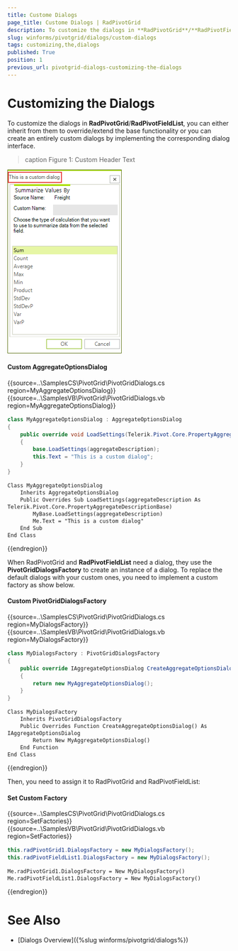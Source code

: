 ```yaml
---
title: Custome Dialogs
page_title: Custome Dialogs | RadPivotGrid
description: To customize the dialogs in **RadPivotGrid**/**RadPivotFieldList**, you can either inherit from them to override/extend the base functionality or you can create an entirely custom dialogs by implementing the corresponding dialog interface.
slug: winforms/pivotgrid/dialogs/custom-dialogs
tags: customizing,the,dialogs
published: True
position: 1
previous_url: pivotgrid-dialogs-customizing-the-dialogs
---
```


# Customizing the Dialogs

To customize the dialogs in **RadPivotGrid**/**RadPivotFieldList**, you can either inherit from them to override/extend the base functionality or you can create an entirely custom dialogs by implementing the corresponding dialog interface.

>caption Figure 1: Custom Header Text

![pivotgrid-dialogs-customizing-the-dialogs 001](images/pivotgrid-dialogs-customizing-the-dialogs001.png)

#### Custom AggregateOptionsDialog

{{source=..\SamplesCS\PivotGrid\PivotGridDialogs.cs region=MyAggregateOptionsDialog}} 
{{source=..\SamplesVB\PivotGrid\PivotGridDialogs.vb region=MyAggregateOptionsDialog}} 

````C#
class MyAggregateOptionsDialog : AggregateOptionsDialog
{
    public override void LoadSettings(Telerik.Pivot.Core.PropertyAggregateDescriptionBase aggregateDescription)
    {
        base.LoadSettings(aggregateDescription);
        this.Text = "This is a custom dialog";
    }
}

````
````VB.NET
Class MyAggregateOptionsDialog
    Inherits AggregateOptionsDialog
    Public Overrides Sub LoadSettings(aggregateDescription As Telerik.Pivot.Core.PropertyAggregateDescriptionBase)
        MyBase.LoadSettings(aggregateDescription)
        Me.Text = "This is a custom dialog"
    End Sub
End Class

````

{{endregion}}

When RadPivotGrid and **RadPivotFieldList** need a dialog, they use the __PivotGridDialogsFactory__ to create an instance of a dialog. To replace the default dialogs with your custom ones, you need to implement a custom factory as show below.

#### Custom PivotGridDialogsFactory

{{source=..\SamplesCS\PivotGrid\PivotGridDialogs.cs region=MyDialogsFactory}} 
{{source=..\SamplesVB\PivotGrid\PivotGridDialogs.vb region=MyDialogsFactory}} 

````C#
class MyDialogsFactory : PivotGridDialogsFactory
{
    public override IAggregateOptionsDialog CreateAggregateOptionsDialog()
    {
        return new MyAggregateOptionsDialog();
    }
}

````
````VB.NET
Class MyDialogsFactory
    Inherits PivotGridDialogsFactory
    Public Overrides Function CreateAggregateOptionsDialog() As IAggregateOptionsDialog
        Return New MyAggregateOptionsDialog()
    End Function
End Class

````

{{endregion}}

Then, you need to assign it to RadPivotGrid and RadPivotFieldList:

#### Set Custom Factory

{{source=..\SamplesCS\PivotGrid\PivotGridDialogs.cs region=SetFactories}} 
{{source=..\SamplesVB\PivotGrid\PivotGridDialogs.vb region=SetFactories}} 

````C#
this.radPivotGrid1.DialogsFactory = new MyDialogsFactory();
this.radPivotFieldList1.DialogsFactory = new MyDialogsFactory();

````
````VB.NET
Me.radPivotGrid1.DialogsFactory = New MyDialogsFactory()
Me.radPivotFieldList1.DialogsFactory = New MyDialogsFactory()

````

{{endregion}} 

# See Also

* [Dialogs Overview]({%slug winforms/pivotgrid/dialogs%})